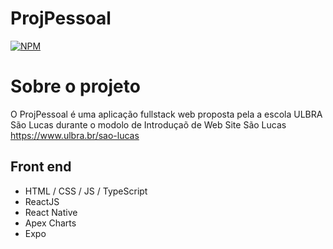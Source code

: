# ProjPessoal 
[![NPM](https://img.shields.io/npm/l/react)](https://github.com/devsuperior/sds1-wmazoni/blob/master/LICENSE) 

# Sobre o projeto



O ProjPessoal é uma aplicação fullstack web proposta pela a escola ULBRA São Lucas durante o modolo de Introduçaõ de Web Site São Lucas https://www.ulbra.br/sao-lucas


## Front end
- HTML / CSS / JS / TypeScript
- ReactJS
- React Native
- Apex Charts
- Expo

